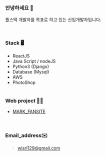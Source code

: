### 안녕하세요 👋 

풀스택 개발자를 목표로 하고 있는 신입개발자입니다.<br>

<br>

### Stack 🖥

- ReactJS
- Java Script / nodeJS
- Python3 (Django)
- Database (Mysql)
- AWS
- PhotoShop
<br><br>
### Web project 👩‍💻

* [MARK_FANSITE](http://nctmarklee.pythonanywhere.com/index/)  
<br><br>
### Email_address✉️

>wlsrl129@gmail.com
